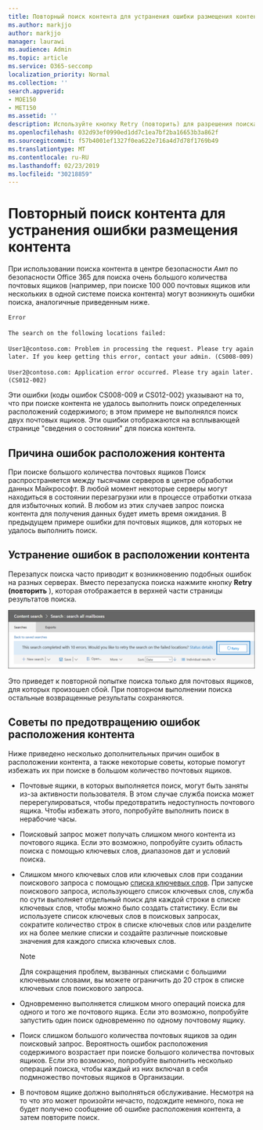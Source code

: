 ```yaml
---
title: Повторный поиск контента для устранения ошибки размещения контента
ms.author: markjjo
author: markjjo
manager: laurawi
ms.audience: Admin
ms.topic: article
ms.service: O365-seccomp
localization_priority: Normal
ms.collection: ''
search.appverid:
- MOE150
- MET150
ms.assetid: ''
description: Используйте кнопку Retry (повторить) для разрешения поиска контента с ошибками расположения контента.
ms.openlocfilehash: 032d93ef0990ed1dd7c1ea7bf2ba16653b3a862f
ms.sourcegitcommit: f57b4001ef1327f0ea622e716a4d7d78f1769b49
ms.translationtype: MT
ms.contentlocale: ru-RU
ms.lasthandoff: 02/23/2019
ms.locfileid: "30218859"
---
```

# <a name="retry-a-content-search-to-resolve-a-content-location-error"></a>Повторный поиск контента для устранения ошибки размещения контента

При использовании поиска контента в центре безопасности _Амп_ по безопасности Office 365 для поиска очень большого количества почтовых ящиков (например, при поиске 100 000 почтовых ящиков или нескольких в одной системе поиска контента) могут возникнуть ошибки поиска, аналогичные приведенным ниже.

```
Error

The search on the following locations failed:

User1@contoso.com: Problem in processing the request. Please try again later. If you keep getting this error, contact your admin. (CS008-009)

User2@contoso.com: Application error occurred. Please try again later. (CS012-002)
```

Эти ошибки (коды ошибок CS008-009 и CS012-002) указывают на то, что при поиске контента не удалось выполнить поиск определенных расположений содержимого; в этом примере не выполнялся поиск двух почтовых ящиков. Эти ошибки отображаются на всплывающей странице "сведения о состоянии" для поиска контента.

## <a name="cause-of-content-location-errors"></a>Причина ошибок расположения контента

При поиске большого количества почтовых ящиков Поиск распространяется между тысячами серверов в центре обработки данных Майкрософт. В любой момент некоторые серверы могут находиться в состоянии перезагрузки или в процессе отработки отказа для избыточных копий. В любом из этих случаев запрос поиска контента для получения данных будет иметь время ожидания. В предыдущем примере ошибки для почтовых ящиков, для которых не удалось выполнить поиск.

## <a name="resolving-content-location-errors"></a>Устранение ошибок в расположении контента

Перезапуск поиска часто приводит к возникновению подобных ошибок на разных серверах. Вместо перезапуска поиска нажмите кнопку **Retry (повторить** ), которая отображается в верхней части страницы результатов поиска.

![Нажмите кнопку "повторить", чтобы устранить ошибки расположения контента](media/retrycontentsearch3.png)

Это приведет к повторной попытке поиска только для почтовых ящиков, для которых произошел сбой. При повторном выполнении поиска остальные возвращенные результаты сохраняются.

## <a name="tips-to-avoid-content-location-errors"></a>Советы по предотвращению ошибок расположения контента

Ниже приведено несколько дополнительных причин ошибок в расположении контента, а также некоторые советы, которые помогут избежать их при поиске в большом количество почтовых ящиков.

- Почтовые ящики, в которых выполняется поиск, могут быть заняты из-за активности пользователя. В этом случае служба поиска может перерегулироваться, чтобы предотвратить недоступность почтового ящика. Чтобы избежать этого, попробуйте выполнить поиск в нерабочие часы.

- Поисковый запрос может получать слишком много контента из почтового ящика. Если это возможно, попробуйте сузить область поиска с помощью ключевых слов, диапазонов дат и условий поиска.

- Слишком много ключевых слов или ключевых слов при создании поискового запроса с помощью [списка ключевых слов](view-keyword-statistics-for-content-search.md#get-keyword-statistics-for-content-searches). При запуске поискового запроса, использующего список ключевых слов, служба по сути выполняет отдельный поиск для каждой строки в списке ключевых слов, чтобы можно было создать статистику. Если вы используете список ключевых слов в поисковых запросах, сократите количество строк в списке ключевых слов или разделите их на более мелкие списки и создайте различные поисковые значения для каждого списка ключевых слов.

  > [!NOTE]
  > Для сокращения проблем, вызванных списками с большими ключевыми словами, вы можете ограничить до 20 строк в списке ключевых слов поискового запроса.

- Одновременно выполняется слишком много операций поиска для одного и того же почтового ящика. Если это возможно, попробуйте запустить один поиск одновременно по одному почтовому ящику.

- Поиск слишком большого количества почтовых ящиков за один поисковый запрос. Вероятность ошибок расположения содержимого возрастает при поиске большого количества почтовых ящиков. Если это возможно, попробуйте выполнить несколько операций поиска, чтобы каждый из них включал в себя подмножество почтовых ящиков в Организации.

- В почтовом ящике должно выполняться обслуживание. Несмотря на то что это может произойти нечасто, подождите немного, пока не будет получено сообщение об ошибке расположения контента, а затем повторите поиск.
